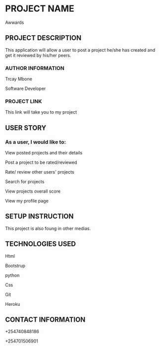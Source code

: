 
# PROJECT NAME

Awwards

## PROJECT  DESCRIPTION

This application will allow a user to post a project he/she has created and get it reviewed by his/her peers.

### AUTHOR INFORMATION

Trcay Mbone

Software Developer

### PROJECT LINK

This link will take you to my project

## USER STORY
### As a user, I would like to:

View posted projects and their details

Post a project to be rated/reviewed

Rate/ review other users' projects

Search for projects

View projects overall score

View my profile page

## SETUP INSTRUCTION

This project is also foung in other medias.

## TECHNOLOGIES USED

Html

Bootstrup

python

Css

Git

Heroku

## CONTACT INFORMATION

+254740848186

+254701506901

## 
